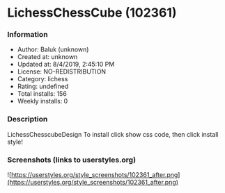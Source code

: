 # LichessChessCube (102361)

### Information
- Author: Baluk (unknown)
- Created at: unknown
- Updated at: 8/4/2019, 2:45:10 PM
- License: NO-REDISTRIBUTION
- Category: lichess
- Rating: undefined
- Total installs: 156
- Weekly installs: 0


### Description
LichessChesscubeDesign
To install click show css code, then click install style!


### Screenshots (links to userstyles.org)
![https://userstyles.org/style_screenshots/102361_after.png](https://userstyles.org/style_screenshots/102361_after.png)


